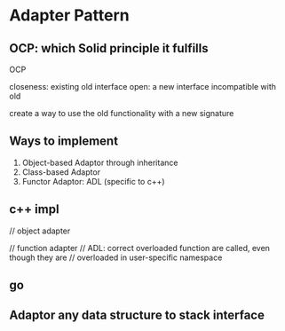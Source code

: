 # Adapter Pattern

## OCP: which Solid principle it fulfills

OCP 

closeness: existing old interface
open: a new interface incompatible with old 

create a way to use the old functionality with a new signature

## Ways to implement 

1. Object-based Adaptor through inheritance 
2. Class-based Adaptor
3. Functor Adaptor: ADL (specific to c++)

## c++ impl

// object adapter

// function adapter
// ADL: correct overloaded function are called, even though they are
// overloaded in user-specific namespace

## go

## Adaptor any data structure to stack interface
